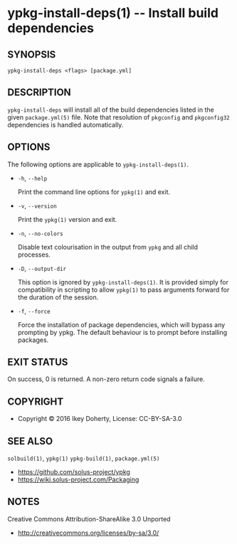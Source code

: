 ypkg-install-deps(1) -- Install build dependencies
==================================================


## SYNOPSIS

`ypkg-install-deps <flags> [package.yml]`


## DESCRIPTION

`ypkg-install-deps` will install all of the build dependencies listed in the
given `package.yml(5)` file. Note that resolution of `pkgconfig` and `pkgconfig32`
dependencies is handled automatically.

## OPTIONS

The following options are applicable to `ypkg-install-deps(1)`.

 * `-h`, `--help`

   Print the command line options for `ypkg(1)` and exit.

 * `-v`, `--version`

   Print the `ypkg(1)` version and exit.

 * `-n`, `--no-colors`

   Disable text colourisation in the output from `ypkg` and all child
   processes.

 * `-D`, `--output-dir`

   This option is ignored by `ypkg-install-deps(1)`. It is provided simply
   for compatibility in scripting to allow `ypkg(1)` to pass arguments forward
   for the duration of the session.

 * `-f`, `--force`

   Force the installation of package dependencies, which will bypass any
   prompting by ypkg. The default behaviour is to prompt before installing
   packages.


## EXIT STATUS

On success, 0 is returned. A non-zero return code signals a failure.


## COPYRIGHT

 * Copyright © 2016 Ikey Doherty, License: CC-BY-SA-3.0


## SEE ALSO

`solbuild(1)`, `ypkg(1)` `ypkg-build(1)`, `package.yml(5)`

 * https://github.com/solus-project/ypkg
 * https://wiki.solus-project.com/Packaging


## NOTES

Creative Commons Attribution-ShareAlike 3.0 Unported

 * http://creativecommons.org/licenses/by-sa/3.0/
